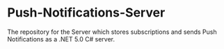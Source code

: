 # Push-Notifications-Server
The repository for the Server which stores subscriptions and sends Push Notifications as a .NET 5.0 C# server.
